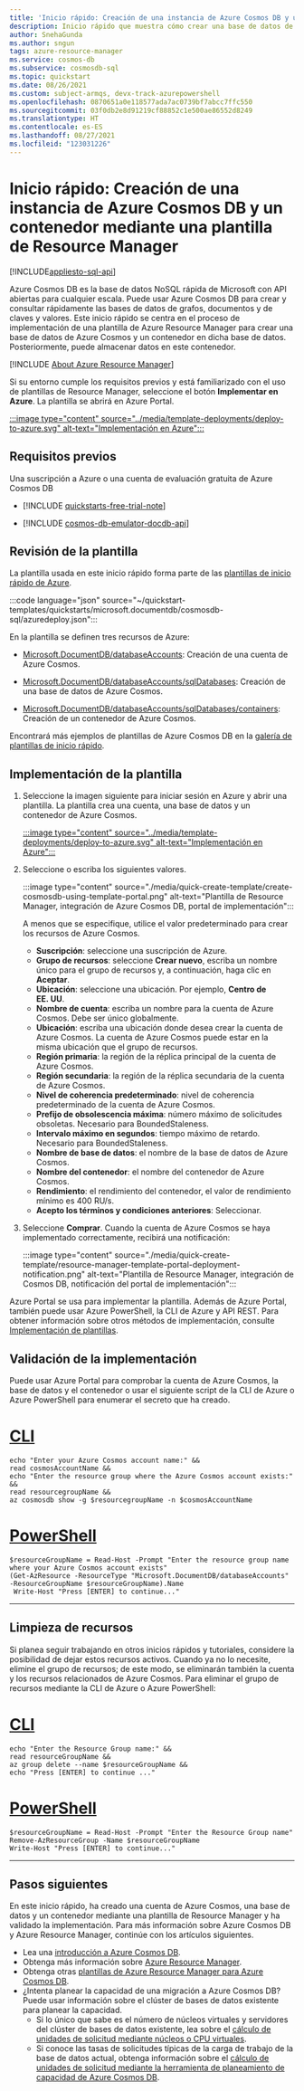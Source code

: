 ```yaml
---
title: 'Inicio rápido: Creación de una instancia de Azure Cosmos DB y un contenedor mediante una plantilla de Resource Manager'
description: Inicio rápido que muestra cómo crear una base de datos de Azure Cosmos y un contenedor mediante el uso de una plantilla de Resource Manager
author: SnehaGunda
ms.author: sngun
tags: azure-resource-manager
ms.service: cosmos-db
ms.subservice: cosmosdb-sql
ms.topic: quickstart
ms.date: 08/26/2021
ms.custom: subject-armqs, devx-track-azurepowershell
ms.openlocfilehash: 0870651a0e118577ada7ac0739bf7abcc7ffc550
ms.sourcegitcommit: 03f0db2e8d91219cf88852c1e500ae86552d8249
ms.translationtype: HT
ms.contentlocale: es-ES
ms.lasthandoff: 08/27/2021
ms.locfileid: "123031226"
---
```

# <a name="quickstart-create-an-azure-cosmos-db-and-a-container-by-using-an-arm-template"></a>Inicio rápido: Creación de una instancia de Azure Cosmos DB y un contenedor mediante una plantilla de Resource Manager
[!INCLUDE[appliesto-sql-api](includes/appliesto-sql-api.md)]

Azure Cosmos DB es la base de datos NoSQL rápida de Microsoft con API abiertas para cualquier escala. Puede usar Azure Cosmos DB para crear y consultar rápidamente las bases de datos de grafos, documentos y de claves y valores. Este inicio rápido se centra en el proceso de implementación de una plantilla de Azure Resource Manager para crear una base de datos de Azure Cosmos y un contenedor en dicha base de datos. Posteriormente, puede almacenar datos en este contenedor.

[!INCLUDE [About Azure Resource Manager](../../includes/resource-manager-quickstart-introduction.md)]

Si su entorno cumple los requisitos previos y está familiarizado con el uso de plantillas de Resource Manager, seleccione el botón **Implementar en Azure**. La plantilla se abrirá en Azure Portal.

[:::image type="content" source="../media/template-deployments/deploy-to-azure.svg" alt-text="Implementación en Azure":::](https://portal.azure.com/#create/Microsoft.Template/uri/https%3A%2F%2Fraw.githubusercontent.com%2FAzure%2Fazure-quickstart-templates%2Fmaster%2Fquickstarts%2Fmicrosoft.documentdb%2Fcosmosdb-sql%2Fazuredeploy.json)

## <a name="prerequisites"></a>Requisitos previos

Una suscripción a Azure o una cuenta de evaluación gratuita de Azure Cosmos DB

- [!INCLUDE [quickstarts-free-trial-note](../../includes/quickstarts-free-trial-note.md)]

- [!INCLUDE [cosmos-db-emulator-docdb-api](includes/cosmos-db-emulator-docdb-api.md)]

## <a name="review-the-template"></a>Revisión de la plantilla

La plantilla usada en este inicio rápido forma parte de las [plantillas de inicio rápido de Azure](https://azure.microsoft.com/resources/templates/cosmosdb-sql/).

:::code language="json" source="~/quickstart-templates/quickstarts/microsoft.documentdb/cosmosdb-sql/azuredeploy.json":::

En la plantilla se definen tres recursos de Azure:

* [Microsoft.DocumentDB/databaseAccounts](/azure/templates/microsoft.documentdb/databaseaccounts): Creación de una cuenta de Azure Cosmos.

* [Microsoft.DocumentDB/databaseAccounts/sqlDatabases](/azure/templates/microsoft.documentdb/databaseaccounts/sqldatabases): Creación de una base de datos de Azure Cosmos.

* [Microsoft.DocumentDB/databaseAccounts/sqlDatabases/containers](/azure/templates/microsoft.documentdb/databaseaccounts/sqldatabases/containers): Creación de un contenedor de Azure Cosmos.

Encontrará más ejemplos de plantillas de Azure Cosmos DB en la [galería de plantillas de inicio rápido](https://azure.microsoft.com/resources/templates/?resourceType=Microsoft.Documentdb).

## <a name="deploy-the-template"></a>Implementación de la plantilla

1. Seleccione la imagen siguiente para iniciar sesión en Azure y abrir una plantilla. La plantilla crea una cuenta, una base de datos y un contenedor de Azure Cosmos.

   [:::image type="content" source="../media/template-deployments/deploy-to-azure.svg" alt-text="Implementación en Azure":::](https://portal.azure.com/#create/Microsoft.Template/uri/https%3A%2F%2Fraw.githubusercontent.com%2FAzure%2Fazure-quickstart-templates%2Fmaster%2Fquickstarts%2Fmicrosoft.documentdb%2Fcosmosdb-sql%2Fazuredeploy.json)

2. Seleccione o escriba los siguientes valores.

   :::image type="content" source="./media/quick-create-template/create-cosmosdb-using-template-portal.png" alt-text="Plantilla de Resource Manager, integración de Azure Cosmos DB, portal de implementación":::

    A menos que se especifique, utilice el valor predeterminado para crear los recursos de Azure Cosmos.

    * **Suscripción**: seleccione una suscripción de Azure.
    * **Grupo de recursos**: seleccione **Crear nuevo**, escriba un nombre único para el grupo de recursos y, a continuación, haga clic en **Aceptar**.
    * **Ubicación**: seleccione una ubicación.  Por ejemplo, **Centro de EE. UU**.
    * **Nombre de cuenta**: escriba un nombre para la cuenta de Azure Cosmos. Debe ser único globalmente.
    * **Ubicación**: escriba una ubicación donde desea crear la cuenta de Azure Cosmos. La cuenta de Azure Cosmos puede estar en la misma ubicación que el grupo de recursos.
    * **Región primaria**: la región de la réplica principal de la cuenta de Azure Cosmos.
    * **Región secundaria**: la región de la réplica secundaria de la cuenta de Azure Cosmos.
    * **Nivel de coherencia predeterminado**: nivel de coherencia predeterminado de la cuenta de Azure Cosmos.
    * **Prefijo de obsolescencia máxima**: número máximo de solicitudes obsoletas. Necesario para BoundedStaleness.
    * **Intervalo máximo en segundos**: tiempo máximo de retardo. Necesario para BoundedStaleness.
    * **Nombre de base de datos**: el nombre de la base de datos de Azure Cosmos.
    * **Nombre del contenedor**: el nombre del contenedor de Azure Cosmos.
    * **Rendimiento**:  el rendimiento del contenedor, el valor de rendimiento mínimo es 400 RU/s.
    * **Acepto los términos y condiciones anteriores**: Seleccionar.

3. Seleccione **Comprar**. Cuando la cuenta de Azure Cosmos se haya implementado correctamente, recibirá una notificación:

   :::image type="content" source="./media/quick-create-template/resource-manager-template-portal-deployment-notification.png" alt-text="Plantilla de Resource Manager, integración de Cosmos DB, notificación del portal de implementación":::

Azure Portal se usa para implementar la plantilla. Además de Azure Portal, también puede usar Azure PowerShell, la CLI de Azure y API REST. Para obtener información sobre otros métodos de implementación, consulte [Implementación de plantillas](../azure-resource-manager/templates/deploy-powershell.md).

## <a name="validate-the-deployment"></a>Validación de la implementación

Puede usar Azure Portal para comprobar la cuenta de Azure Cosmos, la base de datos y el contenedor o usar el siguiente script de la CLI de Azure o Azure PowerShell para enumerar el secreto que ha creado.

# <a name="cli"></a>[CLI](#tab/CLI)

```azurecli-interactive
echo "Enter your Azure Cosmos account name:" &&
read cosmosAccountName &&
echo "Enter the resource group where the Azure Cosmos account exists:" &&
read resourcegroupName &&
az cosmosdb show -g $resourcegroupName -n $cosmosAccountName
```

# <a name="powershell"></a>[PowerShell](#tab/PowerShell)

```azurepowershell-interactive
$resourceGroupName = Read-Host -Prompt "Enter the resource group name where your Azure Cosmos account exists"
(Get-AzResource -ResourceType "Microsoft.DocumentDB/databaseAccounts" -ResourceGroupName $resourceGroupName).Name
 Write-Host "Press [ENTER] to continue..."
```

---

## <a name="clean-up-resources"></a>Limpieza de recursos

Si planea seguir trabajando en otros inicios rápidos y tutoriales, considere la posibilidad de dejar estos recursos activos.
Cuando ya no lo necesite, elimine el grupo de recursos; de este modo, se eliminarán también la cuenta y los recursos relacionados de Azure Cosmos. Para eliminar el grupo de recursos mediante la CLI de Azure o Azure PowerShell:

# <a name="cli"></a>[CLI](#tab/CLI)

```azurecli-interactive
echo "Enter the Resource Group name:" &&
read resourceGroupName &&
az group delete --name $resourceGroupName &&
echo "Press [ENTER] to continue ..."
```

# <a name="powershell"></a>[PowerShell](#tab/PowerShell)

```azurepowershell-interactive
$resourceGroupName = Read-Host -Prompt "Enter the Resource Group name"
Remove-AzResourceGroup -Name $resourceGroupName
Write-Host "Press [ENTER] to continue..."
```

---

## <a name="next-steps"></a>Pasos siguientes

En este inicio rápido, ha creado una cuenta de Azure Cosmos, una base de datos y un contenedor mediante una plantilla de Resource Manager y ha validado la implementación. Para más información sobre Azure Cosmos DB y Azure Resource Manager, continúe con los artículos siguientes.

- Lea una [introducción a Azure Cosmos DB](introduction.md).
- Obtenga más información sobre [Azure Resource Manager](../azure-resource-manager/management/overview.md).
- Obtenga otras [plantillas de Azure Resource Manager para Azure Cosmos DB](./templates-samples-sql.md).
- ¿Intenta planear la capacidad de una migración a Azure Cosmos DB? Puede usar información sobre el clúster de bases de datos existente para planear la capacidad.
    - Si lo único que sabe es el número de núcleos virtuales y servidores del clúster de bases de datos existente, lea sobre el [cálculo de unidades de solicitud mediante núcleos o CPU virtuales](convert-vcore-to-request-unit.md). 
    - Si conoce las tasas de solicitudes típicas de la carga de trabajo de la base de datos actual, obtenga información sobre el [cálculo de unidades de solicitud mediante la herramienta de planeamiento de capacidad de Azure Cosmos DB](estimate-ru-with-capacity-planner.md).
